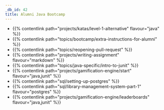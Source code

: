 ```yaml
---
_db_id: 42
title: Alumni Java Bootcamp
---
```


- {{% contentlink path="projects/katas/level-1-alternative" flavour="java" %}}
- {{% contentlink path="topics/bootcamp/extra-instructions-for-alumni" %}}
- {{% contentlink path="topics/reopening-pull-request" %}}
- {{% contentlink path="projects/writing-assignment" flavour="markdown" %}}
- {{% contentlink path="topics/java-specific/intro-to-junit" %}}
- {{% contentlink path="projects/gamification-engine/start" flavour="java,junit" %}}
- {{% contentlink path="sql/setting-up-postgres" %}}
- {{% contentlink path="sql/library-management-system-part-1" flavour="postgres" %}}
- {{% contentlink path="projects/gamification-engine/leaderboards" flavour="java,junit" %}}
